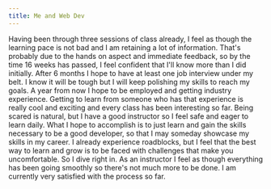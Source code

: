 ```yaml
---
title: Me and Web Dev
---
```


Having been through three sessions of class already, I feel as though the learning pace is not bad and I am retaining a lot of information. That's probably due to the hands on aspect and immediate feedback, so by the time 16 weeks has passed, I feel confident that I'll know more than I did initially. After 6 months I hope to have at least one job interview under my belt. I know it will be tough but I will keep polishing my skills to reach my goals. A year from now I hope to be employed and getting industry experience. Getting to learn from someone who has that experience is really cool and exciting and every class has been interesting so far. Being scared is natural, but I have a good instructor so I feel safe and eager to learn daily. What I hope to accomplish is to just learn and gain the skills necessary to be a good developer, so that I may someday showcase my skills in my career. I already experience roadblocks, but I feel that the best way to learn and grow is to be faced with challenges that make you uncomfortable. So I dive right in. As an instructor I feel as though everything has been going smoothly so there's not much more to be done. I am currently very satisfied with the process so far.